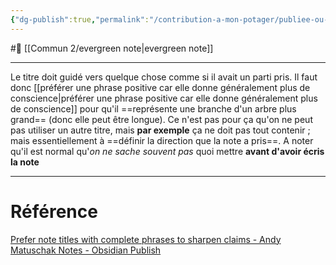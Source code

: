 ```yaml
---
{"dg-publish":true,"permalink":"/contribution-a-mon-potager/publiee-ou-presque/le-titre-des-evergreen-notes-doit-etre-guide-par-la-note/"}
---
```


#🌲 [[Commun 2/evergreen note\|evergreen note]]
___
Le titre doit guidé vers quelque chose comme si il avait un parti pris. Il faut donc [[préférer une phrase positive car elle donne généralement plus de conscience\|préférer une phrase positive car elle donne généralement plus de conscience]]  pour qu'il ==représente une branche d'un arbre plus grand== (donc elle peut être longue). Ce n'est pas pour ça qu'on ne peut pas utiliser un autre titre, mais **par exemple** ça ne doit pas tout contenir ; mais essentiellement à ==définir la direction que la note a pris==.
A noter qu'il est normal qu'*on ne sache souvent pas* quoi mettre **avant d'avoir écris la note**
___
# Référence
[Prefer note titles with complete phrases to sharpen claims - Andy Matuschak Notes - Obsidian Publish](https://publish.obsidian.md/andymatuschak/Andy+Matuschak/Prefer+note+titles+with+complete+phrases+to+sharpen+claims)